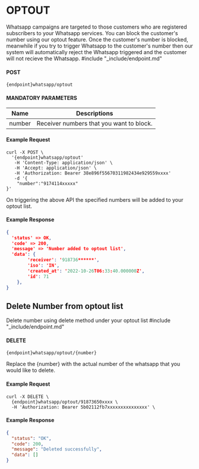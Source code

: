 # OPTOUT

Whatsapp campaigns are targeted to those customers who are registered subscribers to your Whatsapp
services. You can block the customer's number using our optout feature. Once the customer's number is blocked, meanwhile if you try to trigger Whatsapp to the customer's number then our system will automatically reject the Whatsapp triggered and the customer will not recieve the Whatsapp.
#include "_include/endpoint.md"

#### POST

```
{endpoint}whatsapp/optout
```

#### MANDATORY PARAMETERS

| Name   | Descriptions                             |
| ------ | ---------------------------------------- |
| number | Receiver numbers that you want to block. |

#### Example Request

```
curl -X POST \
  '{endpoint}whatsapp/optout'
   -H 'Content-Type: application/json' \
   -H 'Accept: application/json' \
   -H 'Authorization: Bearer 38e896f55670311982434e929559xxxx'
   -d '{
    "number":"9174114xxxxx"
}'
```

On triggering the above API the specified numbers will be added to your optout list.

#### Example Response

```json
{
  'status' => OK,
  'code' => 200,
  'message' => 'Number added to optout list',
  'data': {
        'receiver': '918736******',
        'iso': 'IN',
        'created_at': '2022-10-26T06:33:40.000000Z',
        'id': 71
    },
}
```
## Delete Number from optout list

Delete number using delete method under your optout list
#include "_include/endpoint.md"

#### DELETE

```
{endpoint}whatsapp/optout/{number}
```

Replace the {number} with the actual number of the whatsapp that you would like to delete.

#### Example Request

```
curl -X DELETE \
  {endpoint}whatsapp/optout/91873650xxxx \
  -H 'Authorization: Bearer 5b02112fb7xxxxxxxxxxxxxxx' \
```

#### Example Response

```json
{
  "status": "OK",
  "code": 200,
  "message": "Deleted successfully",
  "data": []
}
```
